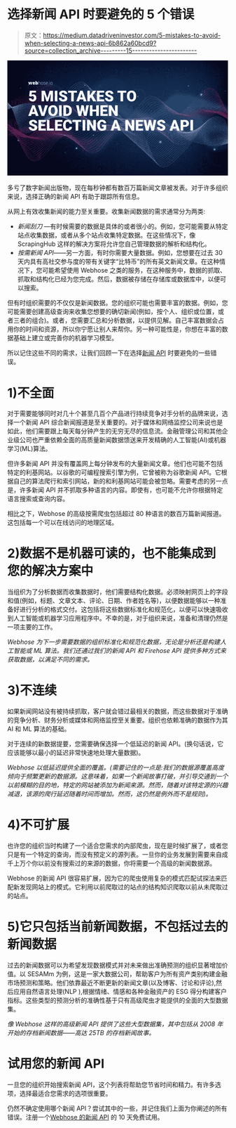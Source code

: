 # 选择新闻 API 时要避免的 5 个错误

> 原文：<https://medium.datadriveninvestor.com/5-mistakes-to-avoid-when-selecting-a-news-api-6b862a60bcd9?source=collection_archive---------15----------------------->

![](img/e51df9de6d897177b6ca6495e1856c42.png)

多亏了数字新闻出版物，现在每秒钟都有数百万篇新闻文章被发表。对于许多组织来说，选择正确的新闻 API 有助于跟踪所有信息。

从网上有效收集新闻的能力至关重要。收集新闻数据的需求通常分为两类:

*   *新闻刮刀* —有时候需要的数据是具体的或者很小的。例如，您可能需要从特定站点收集数据，或者从多个站点收集特定数据。在这些情况下，像 ScrapingHub 这样的解决方案将允许您自己管理数据的解析和结构化。
*   *按需新闻 API*——另一方面，有时你需要大量数据。例如，您想要在过去 30 天内具有高社交参与度的带有关键字“比特币”的所有英文新闻文章。在这种情况下，您可能希望使用 Webhose 之类的服务，在这种服务中，数据的抓取、抓取和结构化已经为您完成。然后，数据被存储在存储库或数据库中，以便可以搜索。

但有时组织需要的不仅仅是新闻数据。您的组织可能也需要丰富的数据。例如，您可能需要创建高级查询来收集您想要的确切新闻(例如，按个人、组织或位置，或者三者的组合)。或者，您需要汇总和分析数据，以提供见解。自己丰富数据会占用你的时间和资源，所以你宁愿让别人来帮你。另一种可能性是，你想在丰富的数据基础上建立或完善你的机器学习模型。

所以记住这些不同的需求，让我们回顾一下在选择[新闻 API](https://webhose.io/products/news-feeds/) 时要避免的一些错误。

# 1)不全面

对于需要能够同时对几十个甚至几百个产品进行持续竞争对手分析的品牌来说，选择一个新闻 API 综合新闻报道是至关重要的。对于媒体和网络监控公司来说也是如此，他们需要跟上每天每分钟产生的无穷无尽的信息流。金融管理公司和其他企业级公司也严重依赖全面的高质量新闻数据馈送来开发精确的人工智能(AI)或机器学习(ML)算法。

但许多新闻 API 并没有覆盖网上每分钟发布的大量新闻文章。他们也可能不包括特定的利基网站。以谷歌的可编程搜索引擎为例，它曾被称为谷歌新闻 API。它根据自己的算法爬行和索引网站，新的和利基网站可能会被忽略。需要考虑的另一点是，许多新闻 API 并不抓取多种语言的内容。即使有，也可能不允许你根据特定语言搜索或查询内容。

相比之下，Webhose 的高级按需爬虫包括超过 80 种语言的数百万篇新闻报道。这包括每一个可以在线访问的地理区域。

# 2)数据不是机器可读的，也不能集成到您的解决方案中

当组织为了分析数据而收集数据时，他们需要结构化数据。必须映射网页上的字段和值(例如，标题、文章文本、评论、日期、作者姓名等)，以便数据能够以一种准备好进行分析的格式交付。这包括将这些数据标准化和规范化，以便可以快速吸收到人工智能或机器学习应用程序中。不幸的是，对于组织来说，准备和清理仍然是一项主要的工作。

*Webhose 为下一步需要数据的组织标准化和规范化数据，无论是分析还是构建人工智能或 ML 算法。我们还通过我们的新闻 API 和 Firehose API 提供多种方式来获取数据，以满足不同的需求。*

# 3)不连续

如果新闻网站没有被持续抓取，客户就会错过最相关的数据，而这些数据对于准确的竞争分析、财务分析或媒体和网络监控至关重要。组织也依赖准确的数据作为其 AI 和 ML 算法的基础。

对于连续的新数据提要，您需要确保选择一个低延迟的新闻 API。(换句话说，它应该能够以最小的延迟非常快速地处理大量数据)。

*Webhose 以低延迟提供全面的覆盖。(需要记住的一点是:我们的数据源覆盖高度倾向于频繁更新的数据源。这意味着，如果一个新闻故事打破，并引导交通到一个以前模糊的目的地，特定的网站被添加为新闻来源。然而，随着对该特定源的兴趣减退，该源的爬行延迟随着时间而增加。然而，这仍然是例外而不是规则)。*

# 4)不可扩展

也许您的组织当时构建了一个适合您需求的内部爬虫，现在是时候扩展了，或者您只是有一个特定的查询，而没有预定义的源列表。一旦你的业务发展到需要来自成千上万个你以前没有搜索过的来源的数据，你将需要一个高级的新闻数据源。

Webhose 的新闻 API 很容易扩展，因为它的爬虫使用复杂的模式匹配试探法来匹配新发现网站上的模式。它利用以前爬取过的站点的结构知识爬取以前从未爬取过的站点。

# 5)它只包括当前新闻数据，不包括过去的新闻数据

过去的新闻数据可以为希望发现数据模式并对未来做出准确预测的组织显著增加价值。以 SESAMm 为例，这是一家大数据公司，帮助客户为所有资产类别构建金融市场预测和策略。他们依靠最近不断更新的新闻文章(以及博客、讨论和评论),然后应用自然语言处理(NLP ),根据情绪、情感和各种金融资产的 ESG 得分构建客户指标。这些类型的预测分析的准确性基于只有高级爬虫才能提供的全面的大型数据集。

*像 Webhose 这样的高级新闻 API 提供了这些大型数据集，其中包括从 2008 年开始的存档新闻数据——高达 25TB 的存档新闻故事。*

# 试用您的新闻 API

一旦您的组织开始搜索新闻 API，这个列表将帮助您节省时间和精力。有许多选项，选择最适合您需求的选项很重要。

仍然不确定使用哪个新闻 API？尝试其中的一些，并记住我们上面为你阐述的所有错误。注册一个[Webhose 的新闻 API](https://webhose.io/auth/signup) 的 10 天免费试用。